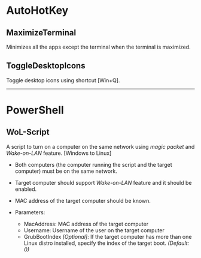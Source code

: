 # AutoHotKey

## MaximizeTerminal
Minimizes all the apps except the terminal when the terminal is maximized.

## ToggleDesktopIcons
Toggle desktop icons using shortcut [Win+Q].


---
# PowerShell

## WoL-Script 
A script to turn on a computer on the same network using *magic packet* and *Wake-on-LAN* feature. [Windows to Linux]

* Both computers (the computer running the script and the target computer) must be on the same network.
* Target computer should support *Wake-on-LAN* feature and it should be enabled.
* MAC address of the target computer should be known.

* Parameters:
    * MacAddress: MAC address of the target computer
    * Username: Username of the user on the target computer
    * GrubBootIndex *[Optional]*: If the target computer has more than one Linux distro installed, specify the index of the target boot. *(Default: 0)*
